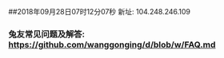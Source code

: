 ##2018年09月28日07时12分07秒 新址: 104.248.246.109
### 兔友常见问题及解答: https://github.com/wanggonging/d/blob/w/FAQ.md

